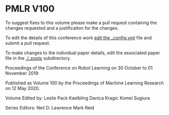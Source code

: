 # PMLR V100

To suggest fixes to this volume please make a pull request containng the changes requested and a justificaiton for the changes.

To edit the details of this conference work [edit the _config.yml](./_config.yml) file and submit a pull request.

To make changes to the individual paper details, edit the associated paper file in the [./_posts](./_posts) subdirectory.

Proceedings of the Conference on Robot Learning on 30 October to 01 November 2019

Published as Volume 100 by the Proceedings of Machine Learning Research on 12 May 2020.

Volume Edited by:
  Leslie Pack Kaelbling
  Danica Kragic
  Komei Sugiura

Series Editors:
  Neil D. Lawrence
  Mark Reid
